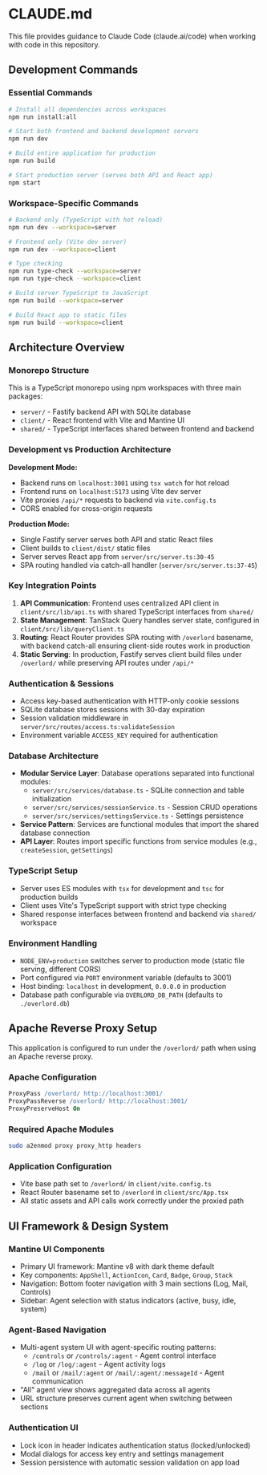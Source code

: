 # CLAUDE.md

This file provides guidance to Claude Code (claude.ai/code) when working with code in this repository.

## Development Commands

### Essential Commands

```bash
# Install all dependencies across workspaces
npm run install:all

# Start both frontend and backend development servers
npm run dev

# Build entire application for production
npm run build

# Start production server (serves both API and React app)
npm start
```

### Workspace-Specific Commands

```bash
# Backend only (TypeScript with hot reload)
npm run dev --workspace=server

# Frontend only (Vite dev server)
npm run dev --workspace=client

# Type checking
npm run type-check --workspace=server
npm run type-check --workspace=client

# Build server TypeScript to JavaScript
npm run build --workspace=server

# Build React app to static files
npm run build --workspace=client
```

## Architecture Overview

### Monorepo Structure

This is a TypeScript monorepo using npm workspaces with three main packages:

- `server/` - Fastify backend API with SQLite database
- `client/` - React frontend with Vite and Mantine UI
- `shared/` - TypeScript interfaces shared between frontend and backend

### Development vs Production Architecture

**Development Mode:**

- Backend runs on `localhost:3001` using `tsx watch` for hot reload
- Frontend runs on `localhost:5173` using Vite dev server
- Vite proxies `/api/*` requests to backend via `vite.config.ts`
- CORS enabled for cross-origin requests

**Production Mode:**

- Single Fastify server serves both API and static React files
- Client builds to `client/dist/` static files
- Server serves React app from `server/src/server.ts:30-45`
- SPA routing handled via catch-all handler (`server/src/server.ts:37-45`)

### Key Integration Points

1. **API Communication**: Frontend uses centralized API client in `client/src/lib/api.ts` with shared TypeScript interfaces from `shared/`
2. **State Management**: TanStack Query handles server state, configured in `client/src/lib/queryClient.ts`
3. **Routing**: React Router provides SPA routing with `/overlord` basename, with backend catch-all ensuring client-side routes work in production
4. **Static Serving**: In production, Fastify serves client build files under `/overlord/` while preserving API routes under `/api/*`

### Authentication & Sessions

- Access key-based authentication with HTTP-only cookie sessions
- SQLite database stores sessions with 30-day expiration
- Session validation middleware in `server/src/routes/access.ts:validateSession`
- Environment variable `ACCESS_KEY` required for authentication

### Database Architecture

- **Modular Service Layer**: Database operations separated into functional modules:
  - `server/src/services/database.ts` - SQLite connection and table initialization
  - `server/src/services/sessionService.ts` - Session CRUD operations
  - `server/src/services/settingsService.ts` - Settings persistence
- **Service Pattern**: Services are functional modules that import the shared database connection
- **API Layer**: Routes import specific functions from service modules (e.g., `createSession`, `getSettings`)

### TypeScript Setup

- Server uses ES modules with `tsx` for development and `tsc` for production builds
- Client uses Vite's TypeScript support with strict type checking
- Shared response interfaces between frontend and backend via `shared/` workspace

### Environment Handling

- `NODE_ENV=production` switches server to production mode (static file serving, different CORS)
- Port configured via `PORT` environment variable (defaults to 3001)
- Host binding: `localhost` in development, `0.0.0.0` in production
- Database path configurable via `OVERLORD_DB_PATH` (defaults to `./overlord.db`)

## Apache Reverse Proxy Setup

This application is configured to run under the `/overlord/` path when using an Apache reverse proxy.

### Apache Configuration

```apache
ProxyPass /overlord/ http://localhost:3001/
ProxyPassReverse /overlord/ http://localhost:3001/
ProxyPreserveHost On
```

### Required Apache Modules

```bash
sudo a2enmod proxy proxy_http headers
```

### Application Configuration

- Vite base path set to `/overlord/` in `client/vite.config.ts`
- React Router basename set to `/overlord` in `client/src/App.tsx`
- All static assets and API calls work correctly under the proxied path

## UI Framework & Design System

### Mantine UI Components

- Primary UI framework: Mantine v8 with dark theme default
- Key components: `AppShell`, `ActionIcon`, `Card`, `Badge`, `Group`, `Stack`
- Navigation: Bottom footer navigation with 3 main sections (Log, Mail, Controls)
- Sidebar: Agent selection with status indicators (active, busy, idle, system)

### Agent-Based Navigation

- Multi-agent system UI with agent-specific routing patterns:
  - `/controls` or `/controls/:agent` - Agent control interface
  - `/log` or `/log/:agent` - Agent activity logs
  - `/mail` or `/mail/:agent` or `/mail/:agent/:messageId` - Agent communication
- "All" agent view shows aggregated data across all agents
- URL structure preserves current agent when switching between sections

### Authentication UI

- Lock icon in header indicates authentication status (locked/unlocked)
- Modal dialogs for access key entry and settings management
- Session persistence with automatic session validation on app load
